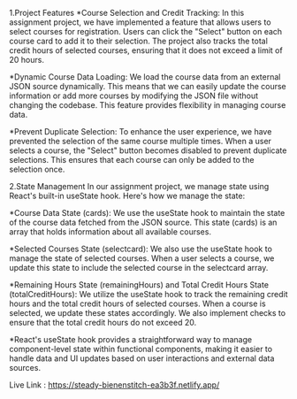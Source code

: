 1.Project Features
*Course Selection and Credit Tracking: In this assignment project, we have implemented a feature that allows users to select courses for registration. Users can click the "Select" button on each course card to add it to their selection. The project also tracks the total credit hours of selected courses, ensuring that it does not exceed a limit of 20 hours.

*Dynamic Course Data Loading: We load the course data from an external JSON source dynamically. This means that we can easily update the course information or add more courses by modifying the JSON file without changing the codebase. This feature provides flexibility in managing course data.

*Prevent Duplicate Selection: To enhance the user experience, we have prevented the selection of the same course multiple times. When a user selects a course, the "Select" button becomes disabled to prevent duplicate selections. This ensures that each course can only be added to the selection once.


2.State Management
In our assignment project, we manage state using React's built-in useState hook. Here's how we manage the state:

*Course Data State (cards): We use the useState hook to maintain the state of the course data fetched from the JSON source. This state (cards) is an array that holds information about all available courses.

*Selected Courses State (selectcard): We also use the useState hook to manage the state of selected courses. When a user selects a course, we update this state to include the selected course in the selectcard array.

*Remaining Hours State (remainingHours) and Total Credit Hours State (totalCreditHours): We utilize the useState hook to track the remaining credit hours and the total credit hours of selected courses. When a course is selected, we update these states accordingly. We also implement checks to ensure that the total credit hours do not exceed 20.

*React's useState hook provides a straightforward way to manage component-level state within functional components, making it easier to handle data and UI updates based on user interactions and external data sources.


Live Link : https://steady-bienenstitch-ea3b3f.netlify.app/
